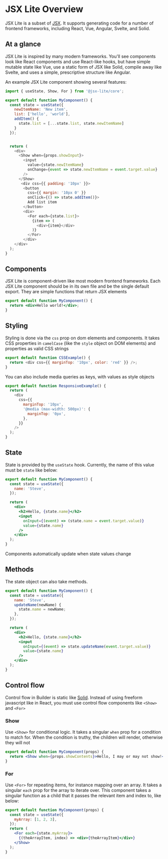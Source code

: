 # JSX Lite Overview

JSX Lite is a subset of [JSX](https://github.com/facebook/jsx). It supports generating code for a number of frontend frameworks, including React, Vue, Angular, Svelte, and Solid.

## At a glance

JSX Lite is inspired by many modern frameworks. You'll see components look like React components and use React-like hooks, but have simple mutable state like Vue, use a static form of JSX like Solid, compile away like Svelte, and uses a simple, prescriptive structure like Angular.

An example JSX Lite component showing several features:

```javascript
import { useState, Show, For } from '@jsx-lite/core';

export default function MyComponent() {
  const state = useState({
    newItemName: 'New item',
    list: ['hello', 'world'],
    addItem() {
      state.list = [...state.list, state.newItemName]
    }
  });


  return (
    <div>
      <Show when={props.showInput}>
        <input
          value={state.newItemName}
          onChange={event => state.newItemName = event.target.value}
        />
      </Show>
       <div css={{ padding: '10px' }}>
        <button
          css={{ margin: '10px 0' }}
          onClick={() => state.addItem()}>
          Add list item
        </button>
        <div>
          <For each={state.list}>
            {item => (
              <div>{item}</div>
            )}
          </For>
        </div>
    </div>
  );
}
```

## Components

JSX Lite is component-driven like most modern frontend frameworks. Each JSX Lite component should be in its own file and be the single default export. They are simple functions that return JSX elements

```jsx
export default function MyComponent() {
  return <div>Hello world!</div>;
}
```

## Styling

Styling is done via the `css` prop on dom elements and components. It takes CSS properties in `camelCase` (like the `style` object on DOM elements) and properties as valid CSS strings

```javascript
export default function CSSExample() {
  return <div css={{ marginTop: '10px', color: 'red' }} />;
}
```

You can also include media queries as keys, with values as style objects

```javascript
export default function ResponsiveExample() {
  return (
    <div
      css={{
        marginTop: '10px',
        '@media (max-width: 500px)': {
          marginTop: '0px',
        },
      }}
    />
  );
}
```

## State

State is provided by the `useState` hook. Currently, the name of this value must be `state` like below:

```jsx
export default function MyComponent() {
  const state = useState({
    name: 'Steve',
  });

  return (
    <div>
      <h2>Hello, {state.name}</h2>
      <input
        onInput={(event) => (state.name = event.target.value)}
        value={state.name}
      />
    </div>
  );
}
```

Components automatically update when state values change

## Methods

The state object can also take methods.

```jsx
export default function MyComponent() {
  const state = useState({
    name: 'Steve',
    updateName(newName) {
      state.name = newName;
    },
  });

  return (
    <div>
      <h2>Hello, {state.name}</h2>
      <input
        onInput={(event) => state.updateName(event.target.value)}
        value={state.name}
      />
    </div>
  );
}
```

## Control flow

Control flow in Builder is static like [Solid](https://github.com/ryansolid/solid). Instead of using freeform javascript like in React, you must use control flow components like `<Show>` and `<For>`

### Show

Use `<Show>` for conditional logic. It takes a singular `when` prop for a condition to match for. When the condition is truthy, the children will render, otherwise they will not

```jsx
export default function MyComponent(props) {
  return <Show when={props.showContents}>Hello, I may or may not show!</Show>;
}
```

### For

Use `<For>` for repeating items, for instance mapping over an array. It takes a singular `each` prop for the array to iterate over. This component takes a singular function as a child that it passes the relevant item and index to, like below:

```jsx
export default function MyComponent(props) {
  const state = useState({
    myArray: [1, 2, 3],
  });
  return (
    <For each={state.myArray}>
      {(theArrayItem, index) => <div>{theArrayItem}</div>}
    </Show>
  );
}
```
